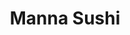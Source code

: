 ---
layout: place
title: Manna Sushi
permalink: /new-jersey/colonia/manna-sushi.html
stateAbbr: NJ
stateName: New Jersey
cityName: Colonia
seo:
  type: restaurant
  links: http://www.mannasushicolonia.com/
place_id: ChIJx_AK3MO3w4kR5FLoOAJZmcU
photos:
  - name: >-
      places/ChIJx_AK3MO3w4kR5FLoOAJZmcU/photos/AeeoHcKVEFvyoX9joTa2cnHAYy9l9rMD98m1P1LUnBtVjj6qXfFnsPprEtXMpe-6uxoaJMF5ppghIKkDOJAQH_UXFLSHPPyrdbOqQTC02gUF4Ij-1czBfnTuTEwCkuTjk28lkRqr4y3z-rLGfDcN9UCK4NEQyJxLrFeJx9xbn4LCLS9dlrpuGwg5oMJRlHfmPhpqIBq2yTvfcbA0Yz_mSBG_8_3i0Dvl3V5jUK8pyKs_0599Gyif8Ml0HvnHsO5BglUbcjfrS27Ivk8wET-7Bra9F33tozm0eaVUCj4pDY22s3PE5A
    widthPx: 810
    heightPx: 763
    authorAttributions:
      - displayName: Manna Sushi
        uri: https://maps.google.com/maps/contrib/118290942298739694167
        photoUri: >-
          https://lh3.googleusercontent.com/a-/ALV-UjWM5Tipq8qutc7l7LWCPdMlyhLr04mk4dFgXVRIywE1Jfzba30L=s100-p-k-no-mo
    flagContentUri: >-
      https://www.google.com/local/imagery/report/?cb_client=maps_api_places.places_api&image_key=!1e10!2sAF1QipOkXe3WDQMb5-7fZ7ajVMrywlKw8lIMkYTOFAKP&hl=en-US
    googleMapsUri: >-
      https://www.google.com/maps/place//data=!3m4!1e2!3m2!1sAF1QipOkXe3WDQMb5-7fZ7ajVMrywlKw8lIMkYTOFAKP!2e10!4m2!3m1!1s0x89c3b7c3dc0af0c7:0xc599590238e852e4
  - name: >-
      places/ChIJx_AK3MO3w4kR5FLoOAJZmcU/photos/AeeoHcJKSv_-iGsUrZbh8IhREGF5mSydAHBfU7vFlsoyzyVp8I8PD43K6kvm8MDSnbSEqVG3EvNNPPmFcRRc1m0nDCqukoxPu0clRDePG0J3VA64YIryHWVOFOs6V17jwx-oYifTbAJQnItexDaRi4nJ3mvtf5UZQLsJPEfycTdMlUkM6w1Nk22t4UUR1YkUkDmlmo-qu2xlKfDXPyk427znLnHd5BJ6eTNWP-XYYUu6i74kXs0odADjWi9Hr5kXc6Jyz0v22ZcaA1Z3Y3fEFeILGtINAnrliytPZ4TynIq9ebSaTA
    widthPx: 1440
    heightPx: 810
    authorAttributions:
      - displayName: Manna Sushi
        uri: https://maps.google.com/maps/contrib/118290942298739694167
        photoUri: >-
          https://lh3.googleusercontent.com/a-/ALV-UjWM5Tipq8qutc7l7LWCPdMlyhLr04mk4dFgXVRIywE1Jfzba30L=s100-p-k-no-mo
    flagContentUri: >-
      https://www.google.com/local/imagery/report/?cb_client=maps_api_places.places_api&image_key=!1e10!2sAF1QipOllQ-T-9UMnAuc0OJ9VS1SE-oWA7NahMQBvCZM&hl=en-US
    googleMapsUri: >-
      https://www.google.com/maps/place//data=!3m4!1e2!3m2!1sAF1QipOllQ-T-9UMnAuc0OJ9VS1SE-oWA7NahMQBvCZM!2e10!4m2!3m1!1s0x89c3b7c3dc0af0c7:0xc599590238e852e4
  - name: >-
      places/ChIJx_AK3MO3w4kR5FLoOAJZmcU/photos/AeeoHcLL0tB1IR2cOaoFg35ti7kTWqgJA3AGX9EpOBQEG-c4ELwnlLo8svRXZN-JgeYU9M5aIF6jEzJRfrSSIk0tnXNZKFAQLoYObN6edv-ciumX7eVPh7otPGBXQ7lB8n_kM60lwzycBAsU3vKLGZxHeP83gG9Mw7XxjYlrKRDzvQUs6-qz9op5XaPAJ0TDda6fFaaHkaE8AxIDWndMQaptFYeZQnWi7_1RBOEXeMPAusDSr0lvYh0FWf9cRdym_Eq5v-JlRlV8Q-jHjtT4sH3gD71l7H2dyeXrZBuXQY5WpeuBPA
    widthPx: 4032
    heightPx: 3024
    authorAttributions:
      - displayName: Manna Sushi
        uri: https://maps.google.com/maps/contrib/118290942298739694167
        photoUri: >-
          https://lh3.googleusercontent.com/a-/ALV-UjWM5Tipq8qutc7l7LWCPdMlyhLr04mk4dFgXVRIywE1Jfzba30L=s100-p-k-no-mo
    flagContentUri: >-
      https://www.google.com/local/imagery/report/?cb_client=maps_api_places.places_api&image_key=!1e10!2sAF1QipN8LAZrBg89VHuRomKbzebolViABLC1hQv7seXE&hl=en-US
    googleMapsUri: >-
      https://www.google.com/maps/place//data=!3m4!1e2!3m2!1sAF1QipN8LAZrBg89VHuRomKbzebolViABLC1hQv7seXE!2e10!4m2!3m1!1s0x89c3b7c3dc0af0c7:0xc599590238e852e4
  - name: >-
      places/ChIJx_AK3MO3w4kR5FLoOAJZmcU/photos/AeeoHcKBXjjaweVA1BXV1fr5qTysO4j-6Jf9upG-5ioEmlXhVM9oNPK6gnEjNTZLf9GyBtv3Nou4CA_lBrMibTqoFtCDXE5S_bhSi2fdMAWmBufjlC4f0JCf_YQKMbrIKH1FbXqqXY1NAMfase8OAsym2xXJ1yvSOSE88eGJwstvjXLVgs2h3eSLzj4-kklOnukKRJ_M7Up5ta9UnNAde1KPEEYIqOscr1XHXzcP2vigQcwJnnOExs-6FVxPpqP3LAfjnUNfjPMkSIyslZ3Kxy507f9iey26DRN8hUgZVGY-3VDo7GY7EBmSTGS_GYYWndcWWqhx0Q5WavadJdqiUNlSupO0Hy6jHDENnFgXHLqYAVP1t1hKB3s2rw6DRhhUJnXm4dBayzBAwTEm1j1i1QZxBw_Mv3-X52PiYQSiMF4Sp2A
    widthPx: 4000
    heightPx: 3000
    authorAttributions:
      - displayName: Yung Yung Chan
        uri: https://maps.google.com/maps/contrib/102465652641263819718
        photoUri: >-
          https://lh3.googleusercontent.com/a-/ALV-UjWIkeywkEFscJxrqq5DeHCHCYflyLpSq8JTEugEwVXZR-EBmWGN=s100-p-k-no-mo
    flagContentUri: >-
      https://www.google.com/local/imagery/report/?cb_client=maps_api_places.places_api&image_key=!1e10!2sCIHM0ogKEICAgICz0pr6SQ&hl=en-US
    googleMapsUri: >-
      https://www.google.com/maps/place//data=!3m4!1e2!3m2!1sCIHM0ogKEICAgICz0pr6SQ!2e10!4m2!3m1!1s0x89c3b7c3dc0af0c7:0xc599590238e852e4
  - name: >-
      places/ChIJx_AK3MO3w4kR5FLoOAJZmcU/photos/AeeoHcIP94uCsDGku0Y-TZzxltulN1dQkEP7gqIuTC9WcdNFbpz6g079oeVa2kWemYkrFiJaHlhYD1b_HF54al-gecWUDQwuPoELKWR09KwDlKcn52MGtlH8n3ilbpwJ0QZnwa7GqQBENJwr85IOmF4Fx4xE_OwjqBtBDcAyG0q3gh2KIHV3UA1OuauuXRY_udCt4BVtdRt7sJR6t-OHUpbApoY0TocjSvcp7eA0U0Xfymyx0wF3MnkCfJJKnkeauPo6djndYi2U6KFYTELBw6KxvBhKTAExrExw2DGJpv5_J7nfJZVimOUbO4hHlYFUeL9Loqy4uirX2Mu_DDNHkYhtMVhXnI2Co33zWw4nd3hmWrkpglUDeb9y_M9_h5H0eFPM6u5zFpje6lkR_q2gWeFQkgC4mRfIJIb47W02-yZVGlKG71o1
    widthPx: 4000
    heightPx: 3000
    authorAttributions:
      - displayName: Yung Yung Chan
        uri: https://maps.google.com/maps/contrib/102465652641263819718
        photoUri: >-
          https://lh3.googleusercontent.com/a-/ALV-UjWIkeywkEFscJxrqq5DeHCHCYflyLpSq8JTEugEwVXZR-EBmWGN=s100-p-k-no-mo
    flagContentUri: >-
      https://www.google.com/local/imagery/report/?cb_client=maps_api_places.places_api&image_key=!1e10!2sCIHM0ogKEICAgICz0pr6iQE&hl=en-US
    googleMapsUri: >-
      https://www.google.com/maps/place//data=!3m4!1e2!3m2!1sCIHM0ogKEICAgICz0pr6iQE!2e10!4m2!3m1!1s0x89c3b7c3dc0af0c7:0xc599590238e852e4
  - name: >-
      places/ChIJx_AK3MO3w4kR5FLoOAJZmcU/photos/AeeoHcKM1iWUYguzP5B66PsiRw2-eNzhpZ5feGNuHXeo6D0hIzq2nDlRhKEam662vLtVJU7x8NmPXoN_Y1oxMuO8Lr4Ne5pdTAbwhwPRQAdWHhcCkXEjvWS-rdfwa4Gu29yGwbdkdSgBszNc3ZtPzlEMLC3-BNdLjSJ6qTIbdPdQ4Q3AdSqVVxUturoRyG1J5m7TnNzPsAq1Uk_m1I4uDdTa843wNO0vvgH_aZTntp9DPFhW__-JDp9qzRDm2Dis5rziWJ-9QLRAgaULA6mAp3CkOHWjDNBydWl0PXoUV0WLJNwGCG4XKPYZAtrjQ_AAN377wqOt5A_Z6p8VnUZ_c6IG9OPdoj8CI3FMwMttF5XG4klKPE9TnFrQhAFzK8jwBcuVh70hZ-jWKIZUoWJ7Cv72p2VbRBQCE6whaVvcqxmLKy_PWePv
    widthPx: 4032
    heightPx: 3024
    authorAttributions:
      - displayName: Ron M
        uri: https://maps.google.com/maps/contrib/111921769769796979253
        photoUri: >-
          https://lh3.googleusercontent.com/a-/ALV-UjWuKL2yI4w--Zf6QLZTylq75_FHb-7An7eFp1ph3FVj84LJQCL7=s100-p-k-no-mo
    flagContentUri: >-
      https://www.google.com/local/imagery/report/?cb_client=maps_api_places.places_api&image_key=!1e10!2sCIHM0ogKEICAgICyr5aX8AE&hl=en-US
    googleMapsUri: >-
      https://www.google.com/maps/place//data=!3m4!1e2!3m2!1sCIHM0ogKEICAgICyr5aX8AE!2e10!4m2!3m1!1s0x89c3b7c3dc0af0c7:0xc599590238e852e4
  - name: >-
      places/ChIJx_AK3MO3w4kR5FLoOAJZmcU/photos/AeeoHcKiDoh7UBoF5e8cp0ePO1c1chcXeN-JxzEV8zmhKnAX1e7Gz9OSeC71zHu9k1_EXPwNb5IF5iYp8iXGn33PVGhlobMNx5TKAa0jXUqkThAoBp0DAY_LkAaFKVCfssqFhzqERiAuc7wIMBBUultQBTyanXBADjoeEjlRpX4pRBmP7a-HiR18YQBV_OM5busc6A34I5uJ_XzunWNXDZO0zUXdDq7-SAmiY-iYTJwK2iz_aK2ez5vsIJr3X3wCn28b8xMA1qB3cfn8vgAnmb__ts6gpbDuahFst70_zoVfjlChQw
    widthPx: 4032
    heightPx: 3024
    authorAttributions:
      - displayName: Manna Sushi
        uri: https://maps.google.com/maps/contrib/118290942298739694167
        photoUri: >-
          https://lh3.googleusercontent.com/a-/ALV-UjWM5Tipq8qutc7l7LWCPdMlyhLr04mk4dFgXVRIywE1Jfzba30L=s100-p-k-no-mo
    flagContentUri: >-
      https://www.google.com/local/imagery/report/?cb_client=maps_api_places.places_api&image_key=!1e10!2sAF1QipOZMKhsLuwcmh6ga1Np494q0zkbQqdly5uqXkBr&hl=en-US
    googleMapsUri: >-
      https://www.google.com/maps/place//data=!3m4!1e2!3m2!1sAF1QipOZMKhsLuwcmh6ga1Np494q0zkbQqdly5uqXkBr!2e10!4m2!3m1!1s0x89c3b7c3dc0af0c7:0xc599590238e852e4
  - name: >-
      places/ChIJx_AK3MO3w4kR5FLoOAJZmcU/photos/AeeoHcIUtFvBR5ZPlKG7Ht00ZXeZj2cGISIJmwwC2muTyCtUTSGSjmzOL8Gw20HoAqxAnDOB-U5kRZYTx2nV9rVhE3YEZw0HFOFN_06NNGLerWE0ImyWYFWu4iC3nzYFQPD8lU1E-Tn13-LhYADmqMeJm2B3CPMNbjZzr_s9DVX7nst0Y0J6KIEGxND2yCfMhO884lO1zexYQpSgNwfGnEoixCICqPZ2cegWcR3a7D6_GO7Fek2nHmUWyvE2Y7JJ4ebTDO2On4gw07ded78IbgRDqLYsicVP8BuM67nllt5cIQOEJlyvrUgkFZ50g9TL-odOF8DnH4OPJc1qlON1B0Dmbb0sP0KC2tEoCB7Se3AYT5bmBcb3ac8Y96LH_AdlD3RTfHgXl9xcevZ8MXiNi2i8b0iAAjBapbB4qb3duGdn0mSenA
    widthPx: 3072
    heightPx: 4080
    authorAttributions:
      - displayName: Bharat Bhanushali
        uri: https://maps.google.com/maps/contrib/101900710197920396866
        photoUri: >-
          https://lh3.googleusercontent.com/a-/ALV-UjWg-6wjYMsXJhoBId2lmhFwz-Z7IUS94p-RkJo0hdo81Gh1i-03=s100-p-k-no-mo
    flagContentUri: >-
      https://www.google.com/local/imagery/report/?cb_client=maps_api_places.places_api&image_key=!1e10!2sCIHM0ogKEICAgIDn6Iy0Gw&hl=en-US
    googleMapsUri: >-
      https://www.google.com/maps/place//data=!3m4!1e2!3m2!1sCIHM0ogKEICAgIDn6Iy0Gw!2e10!4m2!3m1!1s0x89c3b7c3dc0af0c7:0xc599590238e852e4
  - name: >-
      places/ChIJx_AK3MO3w4kR5FLoOAJZmcU/photos/AeeoHcLWfrIS3KONN2kXj54XFPxWZwtkJqftodfTWg94eRxtC4FrJXK94P0sREttnXzf3oTAf-o8oIcCn2B7ecYO8IK2T87awMuWIUhHM09-IOZCfPwOkjHmx0oZbYEn-SXcW3TOASIrd6cLxQfMOncmslNwzKG_nJlqFqKNJVKOmWJ2hshTyMounZo08x1k2Okj3DlSkve9wugnTmcjO0TXryde-ro-RvlN8NAqw_5s30IhhA0-Vr5AibK6KzrlefN-El-_Ry68JIDvwMb-jp7lUL_NjaiFVGT6d6F7-mTM_AbnbQ
    widthPx: 4032
    heightPx: 3024
    authorAttributions:
      - displayName: Manna Sushi
        uri: https://maps.google.com/maps/contrib/118290942298739694167
        photoUri: >-
          https://lh3.googleusercontent.com/a-/ALV-UjWM5Tipq8qutc7l7LWCPdMlyhLr04mk4dFgXVRIywE1Jfzba30L=s100-p-k-no-mo
    flagContentUri: >-
      https://www.google.com/local/imagery/report/?cb_client=maps_api_places.places_api&image_key=!1e10!2sAF1QipPrVslhc36O0xGsqZqCB2QEi88FLACgSzKbVbCf&hl=en-US
    googleMapsUri: >-
      https://www.google.com/maps/place//data=!3m4!1e2!3m2!1sAF1QipPrVslhc36O0xGsqZqCB2QEi88FLACgSzKbVbCf!2e10!4m2!3m1!1s0x89c3b7c3dc0af0c7:0xc599590238e852e4
  - name: >-
      places/ChIJx_AK3MO3w4kR5FLoOAJZmcU/photos/AeeoHcI6OwvYFSnJDFdBK8GzQJLyKBOAeX1DeA1-F_8KYvvdNqjEPbhp-1otNPkMRQMP1QvJnEyWPBRL8aCXnivFs-uHK-QpeJIgtsaeaXD9U9wHIGNRRwVPd0HI_khE1CHBt8rk2_gUEYHhS2GrokqHhDqhEbBkJfAe_5ARF-WHjGLYeGu7_qsUj52yAOL1UFWUvj7KzGEPZssrFie3ARrDALNmerlREDTnXx1t9rWB_PAqVRuAo-a1zV0wXU619RzMWAeKSHGXXCelqD9jYtNt6brk2oM5AyYhKIwF3_0kdWUMLA
    widthPx: 3024
    heightPx: 4032
    authorAttributions:
      - displayName: Manna Sushi
        uri: https://maps.google.com/maps/contrib/118290942298739694167
        photoUri: >-
          https://lh3.googleusercontent.com/a-/ALV-UjWM5Tipq8qutc7l7LWCPdMlyhLr04mk4dFgXVRIywE1Jfzba30L=s100-p-k-no-mo
    flagContentUri: >-
      https://www.google.com/local/imagery/report/?cb_client=maps_api_places.places_api&image_key=!1e10!2sAF1QipPDD4XgTCmpKTNmxPfs2t5N77UEPii8jILFuEQ6&hl=en-US
    googleMapsUri: >-
      https://www.google.com/maps/place//data=!3m4!1e2!3m2!1sAF1QipPDD4XgTCmpKTNmxPfs2t5N77UEPii8jILFuEQ6!2e10!4m2!3m1!1s0x89c3b7c3dc0af0c7:0xc599590238e852e4
address: 537c Inman Ave, Colonia, NJ 07067, USA
street: 537c Inman Ave
city: Colonia
state: NJ
zip: '07067'
country: USA
neighborhood: Colonia
latitude: '40.598675'
longitude: '-74.325076'
accessibility_options:
  wheelchairAccessibleParking: true
  wheelchairAccessibleEntrance: false
  wheelchairAccessibleRestroom: true
  wheelchairAccessibleSeating: true
business_status: OPERATIONAL
name: Manna Sushi
google_maps_links:
  directionsUri: >-
    https://www.google.com/maps/dir//''/data=!4m7!4m6!1m1!4e2!1m2!1m1!1s0x89c3b7c3dc0af0c7:0xc599590238e852e4!3e0
  placeUri: https://maps.google.com/?cid=14238509562988090084
  writeAReviewUri: >-
    https://www.google.com/maps/place//data=!4m3!3m2!1s0x89c3b7c3dc0af0c7:0xc599590238e852e4!12e1
  reviewsUri: >-
    https://www.google.com/maps/place//data=!4m4!3m3!1s0x89c3b7c3dc0af0c7:0xc599590238e852e4!9m1!1b1
  photosUri: >-
    https://www.google.com/maps/place//data=!4m3!3m2!1s0x89c3b7c3dc0af0c7:0xc599590238e852e4!10e5
primary_type: Japanese Restaurant
opening_hours:
  regular: null
  current: null
secondary_opening_hours:
  regular:
    weekdayDescriptions: null
    type: null
  current:
    weekdayDescriptions: null
    type: null
phone: (732) 388-6959
price_level: null
price_range: $20 &ndash; $30
rating: '4.8'
rating_count: 0
website: http://www.mannasushicolonia.com/
description: >-
  Discover Manna Sushi in Colonia, New Jersey$$$Nestled in Colonia, New Jersey,
  Manna Sushi stands out as a welcoming Japanese restaurant offering a
  delightful mix of traditional dishes in a comfortable environment. Guests can
  savor fresh sushi options alongside hearty bento boxes, flavorful noodles, and
  sweet mochi treats, making it a go-to spot for anyone craving authentic
  Japanese flavors. The cozy setting enhances the dining experience, with
  thoughtful accessibility features like wheelchair-friendly seating and parking
  that cater to a wide range of visitors. This local favorite also provides
  convenient takeout and delivery, ideal for those searching for quality sushi
  restaurants nearby. Whether you're exploring top-rated Japanese places in the
  area, Manna Sushi delivers a satisfying blend of taste and convenience that
  keeps diners coming back.
generative_summary: >-
  Discover Manna Sushi in Colonia, New Jersey$$$Nestled in Colonia, New Jersey,
  Manna Sushi stands out as a welcoming Japanese restaurant offering a
  delightful mix of traditional dishes in a comfortable environment. Guests can
  savor fresh sushi options alongside hearty bento boxes, flavorful noodles, and
  sweet mochi treats, making it a go-to spot for anyone craving authentic
  Japanese flavors. The cozy setting enhances the dining experience, with
  thoughtful accessibility features like wheelchair-friendly seating and parking
  that cater to a wide range of visitors. This local favorite also provides
  convenient takeout and delivery, ideal for those searching for quality sushi
  restaurants nearby. Whether you're exploring top-rated Japanese places in the
  area, Manna Sushi delivers a satisfying blend of taste and convenience that
  keeps diners coming back.
generative_disclosure: Summarized by AI using the Grok-3-Mini model.
reviews:
  - name: >-
      places/ChIJx_AK3MO3w4kR5FLoOAJZmcU/reviews/ChdDSUhNMG9nS0VJQ0FnSUM3enNXc3BBRRAB
    relativePublishTimeDescription: 8 months ago
    rating: 5
    text:
      text: >-
        Came here with my extended family and it was so delicious! They were so
        amazing in accommodating so many of us and the service was great. Every
        dish was perfect. They were also so kind to give us mochi ice cream and
        snacks in a cute little cart. Will definitely be stopping in again! 🤍
      languageCode: en
    originalText:
      text: >-
        Came here with my extended family and it was so delicious! They were so
        amazing in accommodating so many of us and the service was great. Every
        dish was perfect. They were also so kind to give us mochi ice cream and
        snacks in a cute little cart. Will definitely be stopping in again! 🤍
      languageCode: en
    authorAttribution:
      displayName: Stephanie
      uri: https://www.google.com/maps/contrib/111169490485346152084/reviews
      photoUri: >-
        https://lh3.googleusercontent.com/a/ACg8ocKSbkksD1aW9OLnTd_LtKWCl21SLJyUi0VWe21DJHNj3SY5pQI3=s128-c0x00000000-cc-rp-mo-ba4
    publishTime: '2024-08-15T19:36:49.222723Z'
    flagContentUri: >-
      https://www.google.com/local/review/rap/report?postId=ChdDSUhNMG9nS0VJQ0FnSUM3enNXc3BBRRAB&d=17924085&t=1
    googleMapsUri: >-
      https://www.google.com/maps/reviews/data=!4m6!14m5!1m4!2m3!1sChdDSUhNMG9nS0VJQ0FnSUM3enNXc3BBRRAB!2m1!1s0x89c3b7c3dc0af0c7:0xc599590238e852e4
  - name: >-
      places/ChIJx_AK3MO3w4kR5FLoOAJZmcU/reviews/ChdDSUhNMG9nS0VJQ0FnSUROeXY2RTh3RRAB
    relativePublishTimeDescription: 7 months ago
    rating: 5
    text:
      text: >-
        5/5!!! Excellent food at reasonable prices. VERY friendly staff. Cindy
        is the best! Nice and clean atmosphere. That Golden Dragon roll, salmon
        sashimi...YUMMY! #1 favorite go-to sushi place in NJ ❤️ Authentic
        Japanese food indeed! 💯
      languageCode: en
    originalText:
      text: >-
        5/5!!! Excellent food at reasonable prices. VERY friendly staff. Cindy
        is the best! Nice and clean atmosphere. That Golden Dragon roll, salmon
        sashimi...YUMMY! #1 favorite go-to sushi place in NJ ❤️ Authentic
        Japanese food indeed! 💯
      languageCode: en
    authorAttribution:
      displayName: milacarlosg
      uri: https://www.google.com/maps/contrib/107877776322001754568/reviews
      photoUri: >-
        https://lh3.googleusercontent.com/a/ACg8ocKnpbfYwm53-uEvkJhejXWZXIXbl_s1pAGvEyyYllnk4TUajJU=s128-c0x00000000-cc-rp-mo
    publishTime: '2024-08-29T01:50:39.020918Z'
    flagContentUri: >-
      https://www.google.com/local/review/rap/report?postId=ChdDSUhNMG9nS0VJQ0FnSUROeXY2RTh3RRAB&d=17924085&t=1
    googleMapsUri: >-
      https://www.google.com/maps/reviews/data=!4m6!14m5!1m4!2m3!1sChdDSUhNMG9nS0VJQ0FnSUROeXY2RTh3RRAB!2m1!1s0x89c3b7c3dc0af0c7:0xc599590238e852e4
  - name: >-
      places/ChIJx_AK3MO3w4kR5FLoOAJZmcU/reviews/ChZDSUhNMG9nS0VJQ0FnTUNRN0ttVUNnEAE
    relativePublishTimeDescription: a month ago
    rating: 5
    text:
      text: >-
        One of the best sushi places in Colonia! It's a small spot but offers a
        fantastic variety of food options. They even have great sushi choices
        without rice, and they taste amazing. The service is friendly and
        attentive, making the dining experience good.
      languageCode: en
    originalText:
      text: >-
        One of the best sushi places in Colonia! It's a small spot but offers a
        fantastic variety of food options. They even have great sushi choices
        without rice, and they taste amazing. The service is friendly and
        attentive, making the dining experience good.
      languageCode: en
    authorAttribution:
      displayName: Chirasmita Rath
      uri: https://www.google.com/maps/contrib/102720150048761893336/reviews
      photoUri: >-
        https://lh3.googleusercontent.com/a-/ALV-UjVEXzX5TFMzXUvcVrA757VSGKKiCwzMd-siXINnxp4BjsL6GBN7=s128-c0x00000000-cc-rp-mo-ba3
    publishTime: '2025-03-02T18:24:12.095798Z'
    flagContentUri: >-
      https://www.google.com/local/review/rap/report?postId=ChZDSUhNMG9nS0VJQ0FnTUNRN0ttVUNnEAE&d=17924085&t=1
    googleMapsUri: >-
      https://www.google.com/maps/reviews/data=!4m6!14m5!1m4!2m3!1sChZDSUhNMG9nS0VJQ0FnTUNRN0ttVUNnEAE!2m1!1s0x89c3b7c3dc0af0c7:0xc599590238e852e4
  - name: >-
      places/ChIJx_AK3MO3w4kR5FLoOAJZmcU/reviews/ChZDSUhNMG9nS0VJQ0FnTUNBcGUzdWJ3EAE
    relativePublishTimeDescription: 2 months ago
    rating: 5
    text:
      text: >-
        Customer service here is Amazing. They are so kind and very kid friendly
        as well. I have dined in and ordered take out from here and the quality
        of the food is always great. They even call you to let you know when the
        food is ready. And I love their dumpling soup. So much flavor
      languageCode: en
    originalText:
      text: >-
        Customer service here is Amazing. They are so kind and very kid friendly
        as well. I have dined in and ordered take out from here and the quality
        of the food is always great. They even call you to let you know when the
        food is ready. And I love their dumpling soup. So much flavor
      languageCode: en
    authorAttribution:
      displayName: Selena M
      uri: https://www.google.com/maps/contrib/101607669279540221375/reviews
      photoUri: >-
        https://lh3.googleusercontent.com/a-/ALV-UjV8dREBWHIuw2XIayHxrHOu0hif0V9j7RGJKNObzzzJ0kSgbo3k=s128-c0x00000000-cc-rp-mo-ba3
    publishTime: '2025-02-02T16:36:44.728835Z'
    flagContentUri: >-
      https://www.google.com/local/review/rap/report?postId=ChZDSUhNMG9nS0VJQ0FnTUNBcGUzdWJ3EAE&d=17924085&t=1
    googleMapsUri: >-
      https://www.google.com/maps/reviews/data=!4m6!14m5!1m4!2m3!1sChZDSUhNMG9nS0VJQ0FnTUNBcGUzdWJ3EAE!2m1!1s0x89c3b7c3dc0af0c7:0xc599590238e852e4
  - name: >-
      places/ChIJx_AK3MO3w4kR5FLoOAJZmcU/reviews/ChdDSUhNMG9nS0VJQ0FnSUNueXRXUnp3RRAB
    relativePublishTimeDescription: 6 months ago
    rating: 5
    text:
      text: >-
        Left 10 mins ago ! Wonderful Spot good choice of Vegetarian options for
        me and good seafood selection for my partner!! Good service and Great
        People Will come again Thank you!
      languageCode: en
    originalText:
      text: >-
        Left 10 mins ago ! Wonderful Spot good choice of Vegetarian options for
        me and good seafood selection for my partner!! Good service and Great
        People Will come again Thank you!
      languageCode: en
    authorAttribution:
      displayName: Sydney
      uri: https://www.google.com/maps/contrib/110199307668133533490/reviews
      photoUri: >-
        https://lh3.googleusercontent.com/a-/ALV-UjW4tv1Lfsq7JbKcU_aMbmiOje2OKIJeN01SQX79_p0mJCfubM40=s128-c0x00000000-cc-rp-mo-ba2
    publishTime: '2024-09-24T21:12:47.956999Z'
    flagContentUri: >-
      https://www.google.com/local/review/rap/report?postId=ChdDSUhNMG9nS0VJQ0FnSUNueXRXUnp3RRAB&d=17924085&t=1
    googleMapsUri: >-
      https://www.google.com/maps/reviews/data=!4m6!14m5!1m4!2m3!1sChdDSUhNMG9nS0VJQ0FnSUNueXRXUnp3RRAB!2m1!1s0x89c3b7c3dc0af0c7:0xc599590238e852e4
review_summary: >-
  What People Love About This Sushi Spot$$$Folks rave about the fresh and tasty
  sushi here, with plenty of options that make it easy to find something
  delicious, including vegetarian choices that don't skimp on flavor. Many
  highlight the friendly service and welcoming vibe, noting how the staff goes
  out of their way to accommodate groups and families for a relaxed meal. Diners
  appreciate the reasonable prices and consistent quality, whether they're
  enjoying standout dishes like creative rolls or hearty sides that add extra
  excitement to the experience. Overall, it's a solid pick for anyone hunting
  for reliable sushi close to home, with the added bonus of quick takeout that
  keeps things convenient and enjoyable. While it's not perfect for everyone,
  the positive feedback paints a picture of a spot that's genuinely worth trying
  for its approachable atmosphere and satisfying meals.
review_disclosure: Summarized by AI using the Grok-3-Mini model.
parking_options:
  freeParkingLot: true
  freeStreetParking: true
  valetParking: false
payment_options:
  acceptsCreditCards: true
  acceptsDebitCards: true
  acceptsCashOnly: false
  acceptsNfc: true
allow_dogs: null
curbside_pickup: true
delivery: true
dine_in: true
good_for_children: true
good_for_groups: null
good_for_sports: false
live_music: false
menu_for_children: null
outdoor_seating: false
reservable: null
restroom: true
serves_beer: false
serves_breakfast: null
serves_brunch: null
serves_cocktails: false
serves_coffee: false
serves_dinner: true
serves_dessert: true
serves_lunch: true
serves_vegetarian_food: true
serves_wine: false
takeout: true
update_category: pro
places_description: null

---
